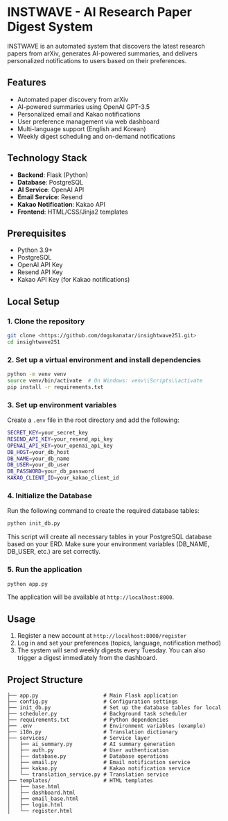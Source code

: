 # INSTWAVE - AI Research Paper Digest System

INSTWAVE is an automated system that discovers the latest research papers from arXiv, generates AI-powered summaries, and delivers personalized notifications to users based on their preferences.

## Features
- Automated paper discovery from arXiv
- AI-powered summaries using OpenAI GPT-3.5
- Personalized email and Kakao notifications
- User preference management via web dashboard
- Multi-language support (English and Korean)
- Weekly digest scheduling and on-demand notifications

## Technology Stack
- **Backend**: Flask (Python)
- **Database**: PostgreSQL
- **AI Service**: OpenAI API
- **Email Service**: Resend
- **Kakao Notification**: Kakao API
- **Frontend**: HTML/CSS/Jinja2 templates

## Prerequisites
- Python 3.9+
- PostgreSQL
- OpenAI API Key
- Resend API Key
- Kakao API Key (for Kakao notifications)

## Local Setup

### 1. Clone the repository
```bash
git clone <https://github.com/dogukanatar/insightwave251.git>
cd insightwave251
```
### 2. Set up a virtual environment and install dependencies
```bash
python -m venv venv
source venv/bin/activate  # On Windows: venv\\Scripts\\activate
pip install -r requirements.txt
```
### 3. Set up environment variables

Create a `.env` file in the root directory and add the following:

```bash
SECRET_KEY=your_secret_key
RESEND_API_KEY=your_resend_api_key
OPENAI_API_KEY=your_openai_api_key
DB_HOST=your_db_host
DB_NAME=your_db_name
DB_USER=your_db_user
DB_PASSWORD=your_db_password
KAKAO_CLIENT_ID=your_kakao_client_id
```

### 4. Initialize the Database

Run the following command to create the required database tables:

```bash
python init_db.py

```

This script will create all necessary tables in your PostgreSQL database based on your ERD. Make sure your environment variables (DB_NAME, DB_USER, etc.) are set correctly.

### 5. Run the application

```bash
python app.py

```

The application will be available at `http://localhost:8000`.

## Usage

1. Register a new account at `http://localhost:8000/register`
2. Log in and set your preferences (topics, language, notification method)
3. The system will send weekly digests every Tuesday. You can also trigger a digest immediately from the dashboard.

## Project Structure

```
├── app.py                     # Main Flask application
├── config.py                  # Configuration settings
├── init_db.py                 # Set up the database tables for local
├── scheduler.py               # Background task scheduler
├── requirements.txt           # Python dependencies
├── .env                       # Environment variables (example)
├── i18n.py                    # Translation dictionary
├── services/                  # Service layer
│   ├── ai_summary.py          # AI summary generation
│   ├── auth.py                # User authentication
│   ├── database.py            # Database operations
│   ├── email.py               # Email notification service
│   ├── kakao.py               # Kakao notification service
│   └── translation_service.py # Translation service
├── templates/                 # HTML templates
│   ├── base.html
│   ├── dashboard.html
│   ├── email_base.html
│   ├── login.html
│   └── register.html

```
